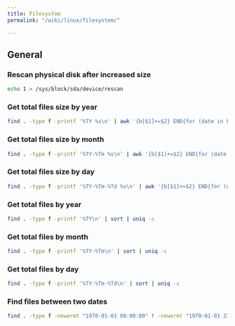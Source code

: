 ```yaml
---
title: Filesystem
permalink: "/wiki/linux/filesystem/"

---
```

## General

### Rescan physical disk after increased size

```bash
echo 1 > /sys/block/sda/device/rescan
```

### Get total files size by year
```bash
find . -type f -printf '%TY %s\n' | awk '{b[$1]+=$2} END{for (date in b) printf "%s %5.1f MiB\n", date, b[date]/1024**2}' | sort
```

### Get total files size by month
```bash
find . -type f -printf '%TY-%Tm %s\n' | awk '{b[$1]+=$2} END{for (date in b) printf "%s %5.1f MiB\n", date, b[date]/1024**2}' | sort
```

### Get total files size by day
```bash
find . -type f -printf '%TY-%Tm-%Td %s\n' | awk '{b[$1]+=$2} END{for (date in b) printf "%s %5.1f MiB\n", date, b[date]/1024**2}' | sort
```

### Get total files by year
```bash
find . -type f -printf '%TY\n' | sort | uniq -c
```

### Get total files by month
```bash
find . -type f -printf '%TY-%Tm\n' | sort | uniq -c
```

### Get total files by day
```bash
find . -type f -printf '%TY-%Tm-%Td\n' | sort | uniq -c
```

### Find files between two dates
```bash
find . -type f -newermt "1970-01-01 00:00:00" ! -newermt "1970-01-01 23:59:59"
```